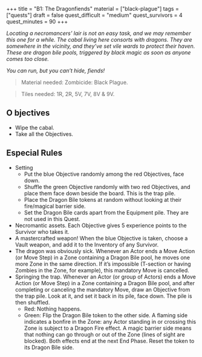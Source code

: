 +++
title = "B1: The Dragonfiends"
material = ["black-plague"]
tags = ["quests"]
draft = false
quest_difficult = "medium"
quest_survivors = 4
quest_minutes = 90
+++

*Locating a necromancers’ lair is not an easy task, and we may remember this one for a while. The cabal living here consorts with dragons. They are somewhere in the vicinity, and they’ve set vile wards to protect their haven. These are dragon bile pools, triggered by black magic as soon as anyone comes too close.*

*You can run, but you can’t hide, fiends!*

> Material needed: Zombicide: Black Plague.

> Tiles needed: 1R, 2R, 5V, 7V, 8V & 9V.

## O bjectives
- Wipe the cabal.
- Take all the Objectives.

## Especial Rules
- Setting
    - Put the blue Objective randomly among the red Objectives, face down.
    - Shuffle the green Objective randomly with two red Objectives, and place them face down beside the board. This is the trap pile.
    - Place the Dragon Bile tokens at random without looking at their fire/magical barrier side.
    - Set the Dragon Bile cards apart from the Equipment pile. They are not used in this Quest.
- Necromantic assets. Each Objective gives 5 experience points to the Survivor who takes it.
- A mastercrafted weapon! When the blue Objective is taken, choose a Vault weapon, and add it to the Inventory of any Survivor.
- The dragon was obviously sick. Whenever an Actor ends a Move Action (or Move Step) in a Zone containing a Dragon Bile pool, he moves one more Zone in the same direction. If it’s impossible (T-section or having Zombies in the Zone, for example), this mandatory Move is cancelled.
- Springing the trap. Whenever an Actor (or group of Actors) ends a Move Action (or Move Step) in a Zone containing a Dragon Bile pool, and after completing or canceling the mandatory Move, draw an Objective from the trap pile. Look at it, and set it back in its pile, face down. The pile is then shuffled.
    - Red: Nothing happens.
    - Green: Flip the Dragon Bile token to the other side. A flaming side indicates a bonfire in the Zone: any Actor standing in or crossing this Zone is subject to a Dragon Fire effect. A magic barrier side means that nothing can go through or out of the Zone (lines of sight are blocked). Both effects end at the next End Phase. Reset the token to its Dragon Bile side.
